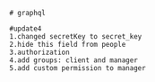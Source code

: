     # graphql

    #update4
    1.changed secretKey to secret_key
    2.hide this field from people
    3.authorization
    4.add groups: client and manager
    5.add custom permission to manager
